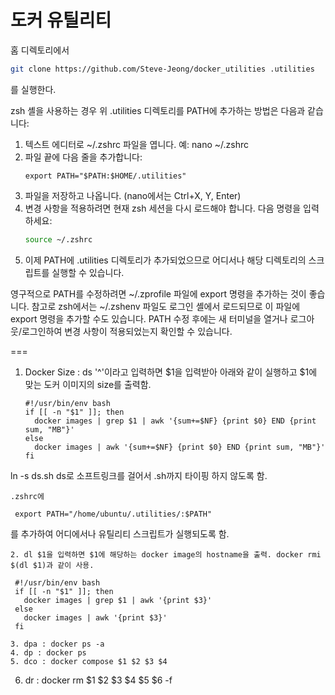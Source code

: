 # 도커 유틸리티

홈 디렉토리에서 
```bash
git clone https://github.com/Steve-Jeong/docker_utilities .utilities
```
를 실행한다.

zsh 셸을 사용하는 경우 위 .utilities 디렉토리를 PATH에 추가하는 방법은 다음과 같습니다:
1. 텍스트 에디터로 ~/.zshrc 파일을 엽니다. 예: nano ~/.zshrc
2. 파일 끝에 다음 줄을 추가합니다:
   ```
   export PATH="$PATH:$HOME/.utilities"
   ```
3. 파일을 저장하고 나옵니다. (nano에서는 Ctrl+X, Y, Enter)
4. 변경 사항을 적용하려면 현재 zsh 세션을 다시 로드해야 합니다. 다음 명령을 입력하세요:
   ```bash
   source ~/.zshrc
   ```
5. 이제 PATH에 .utilities 디렉토리가 추가되었으므로 어디서나 해당 디렉토리의 스크립트를 실행할 수 있습니다.

영구적으로 PATH를 수정하려면 ~/.zprofile 파일에 export 명령을 추가하는 것이 좋습니다.
참고로 zsh에서는 ~/.zshenv 파일도 로그인 셸에서 로드되므로 이 파일에 export 명령을 추가할 수도 있습니다.
PATH 수정 후에는 새 터미널을 열거나 로그아웃/로그인하여 변경 사항이 적용되었는지 확인할 수 있습니다.

===

1. Docker Size : ds '^<none>'이라고 입력하면 $1을 입력받아 아래와 같이 실행하고 $1에 맞는 도커 이미지의 size를 출력함.
	```
	#!/usr/bin/env bash
	if [[ -n "$1" ]]; then
	  docker images | grep $1 | awk '{sum+=$NF} {print $0} END {print sum, "MB"}'
	else
	  docker images | awk '{sum+=$NF} {print $0} END {print sum, "MB"}'
	fi
	```

 ln -s ds.sh ds로 소프트링크를 걸어서 .sh까지 타이핑 하지 않도록 함.
 
	.zshrc에 
   ```
	export PATH="/home/ubuntu/.utilities/:$PATH"
   ```

를 추가하여 어디에서나 유틸리티 스크립트가 실행되도록 함.

	2. dl $1을 입력하면 $1에 해당하는 docker image의 hostname을 출력. docker rmi $(dl $1)과 같이 사용.
   ```
	#!/usr/bin/env bash
	if [[ -n "$1" ]]; then
	  docker images | grep $1 | awk '{print $3}'
	else
	  docker images | awk '{print $3}'
	fi
   ```
	
	3. dpa : docker ps -a
	4. dp : docker ps
	5. dco : docker compose $1 $2 $3 $4
6. dr : docker rm $1 $2 $3 $4 $5 $6 -f
